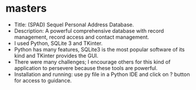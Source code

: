 # masters
* Title: (SPAD) Sequel Personal Address Database.
* Description: A powerful comprehensive database with record management, record access and contact management.
* I used Python, SQLite 3 and TKinter.
* Python has many features, SQLite3 is the most popular software of its kind and TKinter provides the GUI.
* There were many challenges; I encourage others for this kind of application to persevere because these tools are powerful.
* Installation and running: use py file in a Python IDE and click on ? button for access to guidance.
